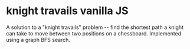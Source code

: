 # knight travails vanilla JS

A solution to a "knight travails" problem -- find the shortest path a knight can take to move between two positions on a chessboard. Implemented using a graph BFS search.
